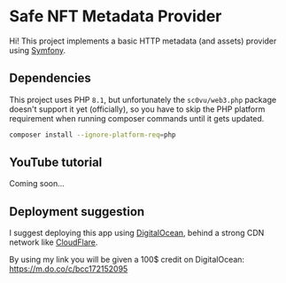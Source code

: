 # Safe NFT Metadata Provider

Hi! This project implements a basic HTTP metadata (and assets) provider using [Symfony](https://www.symfony.com).

## Dependencies
This project uses PHP `8.1`, but unfortunately the `sc0vu/web3.php` package doesn't support it yet (officially), so you
have to skip the PHP platform requirement when running composer commands until it gets updated. 
```bash
composer install --ignore-platform-req=php
```

## YouTube tutorial
Coming soon...

## Deployment suggestion
I suggest deploying this app using [DigitalOcean](https://m.do.co/c/bcc172152095), behind a strong CDN network like
[CloudFlare](https://www.cloudflare.com).

By using my link you will be given a 100$ credit on DigitalOcean: https://m.do.co/c/bcc172152095